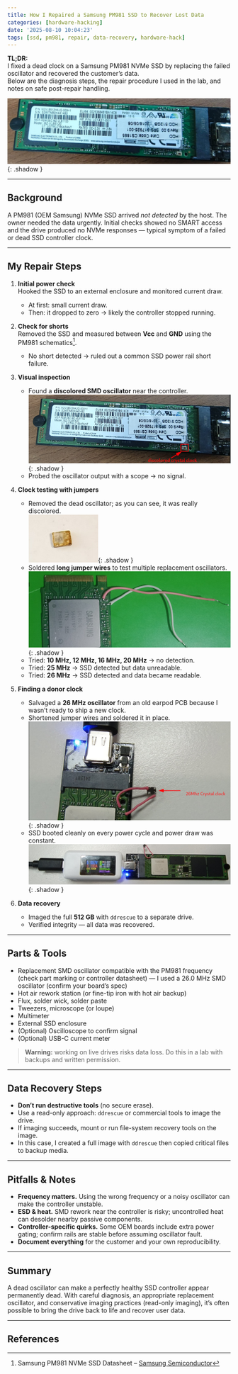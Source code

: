```yaml
---
title: How I Repaired a Samsung PM981 SSD to Recover Lost Data
categories: [hardware-hacking]
date: '2025-08-10 10:04:23'
tags: [ssd, pm981, repair, data-recovery, hardware-hack]
---
```


**TL;DR:**  
I fixed a dead clock on a Samsung PM981 NVMe SSD by replacing the failed oscillator and recovered the customer’s data.  
Below are the diagnosis steps, the repair procedure I used in the lab, and notes on safe post-repair handling.

![Samsung PM981 SSD board](/assets/img/pm981-repair/pm981.jpeg){: .shadow }

---

## Background  
A PM981 (OEM Samsung) NVMe SSD arrived *not detected* by the host. The owner needed the data urgently. Initial checks showed no SMART access and the drive produced no NVMe responses — typical symptom of a failed or dead SSD controller clock.

---

## My Repair Steps

1. **Initial power check**  
   Hooked the SSD to an external enclosure and monitored current draw.  
   - At first: small current draw.  
   - Then: it dropped to zero → likely the controller stopped running.

2. **Check for shorts**  
   Removed the SSD and measured between **Vcc** and **GND** using the PM981 schematics[^1].  
   - No short detected → ruled out a common SSD power rail short failure.

3. **Visual inspection**  
   - Found a **discolored SMD oscillator** near the controller.  
   ![Discolored clock](/assets/img/pm981-repair/discolored_clock.png){: .shadow }  
   - Probed the oscillator output with a scope → no signal.

4. **Clock testing with jumpers**  
   - Removed the dead oscillator; as you can see, it was really discolored.  
   ![Removed clock](/assets/img/pm981-repair/removed_clock.png){: .shadow }  
   - Soldered **long jumper wires** to test multiple replacement oscillators.  
   ![Jumper wires](/assets/img/pm981-repair/jumper_wire.png){: .shadow }  
   - Tried: **10 MHz, 12 MHz, 16 MHz, 20 MHz** → no detection.  
   - Tried: **25 MHz** → SSD detected but data unreadable.  
   - Tried: **26 MHz** → SSD detected and data became readable.

5. **Finding a donor clock**  
   - Salvaged a **26 MHz oscillator** from an old earpod PCB because I wasn’t ready to ship a new clock.  
   - Shortened jumper wires and soldered it in place.  
   ![New clock](/assets/img/pm981-repair/new_clock.png){: .shadow }  
   - SSD booted cleanly on every power cycle and power draw was constant.  
   ![Current draw](/assets/img/pm981-repair/current_draw.jpg){: .shadow }

6. **Data recovery**  
   - Imaged the full **512 GB** with `ddrescue` to a separate drive.  
   - Verified integrity — all data was recovered.

---

## Parts & Tools  
- Replacement SMD oscillator compatible with the PM981 frequency (check part marking or controller datasheet) — I used a 26.0 MHz SMD oscillator (confirm your board’s spec)  
- Hot air rework station (or fine-tip iron with hot air backup)  
- Flux, solder wick, solder paste  
- Tweezers, microscope (or loupe)  
- Multimeter  
- External SSD enclosure  
- (Optional) Oscilloscope to confirm signal  
- (Optional) USB-C current meter  

> **Warning:** working on live drives risks data loss. Do this in a lab with backups and written permission.

---

## Data Recovery Steps  
- **Don’t run destructive tools** (no secure erase).  
- Use a read-only approach: `ddrescue` or commercial tools to image the drive.  
- If imaging succeeds, mount or run file-system recovery tools on the image.  
- In this case, I created a full image with `ddrescue` then copied critical files to backup media.

---

## Pitfalls & Notes  
- **Frequency matters.** Using the wrong frequency or a noisy oscillator can make the controller unstable.  
- **ESD & heat.** SMD rework near the controller is risky; uncontrolled heat can desolder nearby passive components.  
- **Controller-specific quirks.** Some OEM boards include extra power gating; confirm rails are stable before assuming oscillator fault.  
- **Document everything** for the customer and your own reproducibility.

---

## Summary  
A dead oscillator can make a perfectly healthy SSD controller appear permanently dead. With careful diagnosis, an appropriate replacement oscillator, and conservative imaging practices (read-only imaging), it’s often possible to bring the drive back to life and recover user data.

---

## References  
[^1]: Samsung PM981 NVMe SSD Datasheet – [Samsung Semiconductor](https://www.compuram.biz/documents/datasheet/Samsung_PM981_Rev_1_1.pdf)

